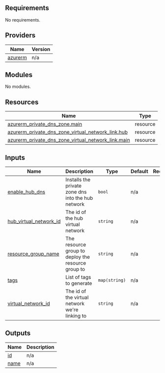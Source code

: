 <!-- BEGIN_TF_DOCS -->
## Requirements

No requirements.

## Providers

| Name | Version |
|------|---------|
| <a name="provider_azurerm"></a> [azurerm](#provider\_azurerm) | n/a |

## Modules

No modules.

## Resources

| Name | Type |
|------|------|
| [azurerm_private_dns_zone.main](https://registry.terraform.io/providers/hashicorp/azurerm/latest/docs/resources/private_dns_zone) | resource |
| [azurerm_private_dns_zone_virtual_network_link.hub](https://registry.terraform.io/providers/hashicorp/azurerm/latest/docs/resources/private_dns_zone_virtual_network_link) | resource |
| [azurerm_private_dns_zone_virtual_network_link.main](https://registry.terraform.io/providers/hashicorp/azurerm/latest/docs/resources/private_dns_zone_virtual_network_link) | resource |

## Inputs

| Name | Description | Type | Default | Required |
|------|-------------|------|---------|:--------:|
| <a name="input_enable_hub_dns"></a> [enable\_hub\_dns](#input\_enable\_hub\_dns) | Installs the private zone dns into the hub network | `bool` | n/a | yes |
| <a name="input_hub_virtual_network_id"></a> [hub\_virtual\_network\_id](#input\_hub\_virtual\_network\_id) | The id of the hub virtual network | `string` | n/a | yes |
| <a name="input_resource_group_name"></a> [resource\_group\_name](#input\_resource\_group\_name) | The resource group to deploy the resource group to | `string` | n/a | yes |
| <a name="input_tags"></a> [tags](#input\_tags) | List of tags to generate | `map(string)` | n/a | yes |
| <a name="input_virtual_network_id"></a> [virtual\_network\_id](#input\_virtual\_network\_id) | The id of the virtual network we're linking to | `string` | n/a | yes |

## Outputs

| Name | Description |
|------|-------------|
| <a name="output_id"></a> [id](#output\_id) | n/a |
| <a name="output_name"></a> [name](#output\_name) | n/a |
<!-- END_TF_DOCS -->